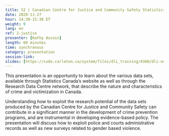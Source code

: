 ```yaml
---
title: S2 | Canadian Centre for Justice and Community Safety Statistics (CCJCSS)
date: 2020-11-27
hour: 14:30-15:30 ET
weight: 9
lang: en
ref: 2-justice
presenter: [Kathy Aucoin]
length: 60 minutes
time: synchronous
category: presentation
session-link:
slides: [https://cudo.carleton.ca/system/files/dli_training/4360/dli-novjustice-filesenglish.ppt, https://cudo.carleton.ca/system/files/dli_training/4360/ccjs-data-tables-eng.docx]
---
```


This presentation is an opportunity to learn about the various data sets, available through Statistics Canada’s website as well as through the Research Data Centre network, that describe the nature and characteristics of crime and victimization in Canada. <!--more-->

Understanding how to exploit the research potential of the data sets produced by the Canadian Centre for Justice and Community Safety can contribute in a significant manner in the development of crime prevention programs, and are instrumental in developing evidence-based policy. The presentation will discuss how to exploit police and courts administrative records as well as new surveys related to gender based violence.

